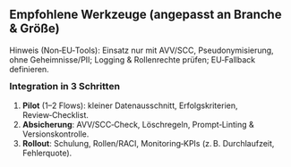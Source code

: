 <!-- TOOLS (DE)
Kontext (NICHT rendern):
BRIEFING_JSON = {{BRIEFING_JSON}}
TOOLS_JSON    = {{TOOLS_JSON}}

Ziel:
Erzeuge einen HTML‑Block “Empfohlene Werkzeuge (angepasst an Branche & Größe)” auf Basis von TOOLS_JSON.

Regeln:
- Nutze NUR die Einträge aus TOOLS_JSON (Array von Tools). Keine Fremdquellen.
- Sortierung: (1) gdpr_ai_act: yes → partial → unknown, (2) vendor_region: EU/DE → Other/US, (3) integration_effort_1to5 aufsteigend.
- Max. 6–8 Tools anzeigen.
- Jedes Tool als <li> mit Name (verlinkt), One‑liner und Pills: Aufwand, Preis, GDPR/AI‑Act‑Badge, Region/Residency.
- Falls ein Feld fehlt, lasse die entsprechende Pill weg, erfinde nichts.
- Hinweisblock zu Non‑EU‑Tools anfügen (AVV/SCC, Pseudonymisierung, keine Geheimnisse/PII, Logging, RBAC).
- Kurzer 3‑Schritte‑Integrationsplan am Ende.
- Gib AUSSCHLIESSLICH HTML zurück.

Ausgabeformat (nur HTML): -->
<section class="card">
  <h2>Empfohlene Werkzeuge (angepasst an Branche &amp; Größe)</h2>
  <ul class="tool-list">
    <!-- Iteriere über TOOLS_JSON nach obiger Sortierung und rendere je Tool genau EINE <li>-Zeile: -->
    <!-- BEISPIELSTRUKTUR (Platzhalter, logikbasiert aus TOOLS_JSON befüllen):
    <li>
      <a href="https://example.com">Toolname</a> – kurzer Nutzen‑Satz
      <span class="pill">Aufwand 2/5</span>
      <span class="pill">Preis €€</span>
      <span class="pill">GDPR/AI‑Act: KONFORM|TEILWEISE|UNKLAR</span>
      <span class="pill">Region EU/DE; Residency {{data_residency}}</span>
    </li>
    -->
  </ul>

  <div class="muted" style="margin-top:8px">
    Hinweis (Non‑EU‑Tools): Einsatz nur mit AVV/SCC, Pseudonymisierung, ohne Geheimnisse/PII; Logging &amp; Rollenrechte prüfen; EU‑Fallback definieren.
  </div>

  <h3 style="margin-top:12px">Integration in 3 Schritten</h3>
  <ol>
    <li><strong>Pilot</strong> (1–2 Flows): kleiner Datenausschnitt, Erfolgskriterien, Review‑Checklist.</li>
    <li><strong>Absicherung</strong>: AVV/SCC‑Check, Löschregeln, Prompt‑Linting &amp; Versionskontrolle.</li>
    <li><strong>Rollout</strong>: Schulung, Rollen/RACI, Monitoring‑KPIs (z. B. Durchlaufzeit, Fehlerquote).</li>
  </ol>
</section>
